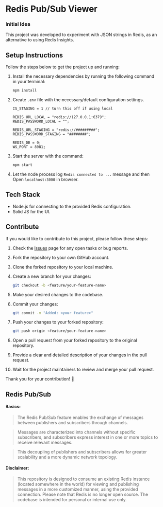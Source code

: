 # Redis Pub/Sub Viewer

### Initial Idea

This project was developed to experiment with JSON strings in Redis, as an alternative to using Redis Insights.

## Setup Instructions

Follow the steps below to get the project up and running:

1. Install the necessary dependencies by running the following command in your terminal:

   ```bash
   npm install
   ```

2. Create `.env` file with the necessary/default configuration settings.

   ```.env
   IS_STAGING = 1 // turn this off if using local

   REDIS_URL_LOCAL = "redis://127.0.0.1:6379";
   REDIS_PASSWORD_LOCAL = "";

   REDIS_URL_STAGING = "redis://#########";
   REDIS_PASSWORD_STAGING = "########";

   REDIS_DB = 0;
   WS_PORT = 8081;
   ```

3. Start the server with the command:

   ```bash
   npm start
   ```

4. Let the node process log `Redis connected to ...` message and then Open `localhost:3000` in browser.

## Tech Stack

- Node.js for connecting to the provided Redis configuration.
- Solid JS for the UI.

## Contribute

If you would like to contribute to this project, please follow these steps:

1. Check the [Issues](https://github.com/Sharanam/redis-pub-sub-handler/issues) page for any open tasks or bug reports.

2. Fork the repository to your own GitHub account.

3. Clone the forked repository to your local machine.

4. Create a new branch for your changes:

   ```bash
   git checkout -b <feature/your-feature-name>
   ```

5. Make your desired changes to the codebase.

6. Commit your changes:

   ```bash
   git commit -m "Added: <your feature>"
   ```

7. Push your changes to your forked repository:

   ```bash
   git push origin <feature/your-feature-name>
   ```

8. Open a pull request from your forked repository to the original repository.

9. Provide a clear and detailed description of your changes in the pull request.

10. Wait for the project maintainers to review and merge your pull request.

Thank you for your contribution! 💖

## Redis Pub/Sub

#### Basics:

> The Redis Pub/Sub feature enables the exchange of messages between publishers and subscribers through channels.

> Messages are characterized into channels without specific subscribers, and subscribers express interest in one or more topics to receive relevant messages.

> This decoupling of publishers and subscribers allows for greater scalability and a more dynamic network topology.

#### Disclaimer:

> This repository is designed to consume an existing Redis instance (located somewhere in the world) for viewing and publishing messages in a more customized manner, using the provided connection. Please note that Redis is no longer open source. The codebase is intended for personal or internal use only.
